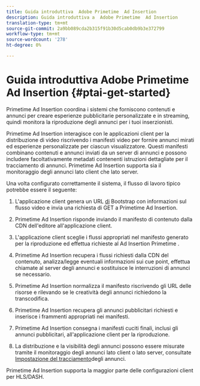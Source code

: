 ```yaml
---
title: Guida introduttiva  Adobe Primetime  Ad Insertion
description: Guida introduttiva a  Adobe Primetime  Ad Insertion
translation-type: tm+mt
source-git-commit: 2a9bb089cda2b315f91b30d5cab0db9b3e372799
workflow-type: tm+mt
source-wordcount: '278'
ht-degree: 0%

---
```



# Guida introduttiva  Adobe Primetime  Ad Insertion {#ptai-get-started}

Primetime  Ad Insertion coordina i sistemi che forniscono contenuti e annunci per creare esperienze pubblicitarie personalizzate e in streaming, quindi monitora la riproduzione degli annunci per i tuoi inserzionisti.

Primetime  Ad Insertion interagisce con le applicazioni client per la distribuzione di video riscrivendo i manifesti video per fornire annunci mirati ed esperienze personalizzate per ciascun visualizzatore. Questi manifesti combinano contenuti e annunci inviati da un server di annunci e possono includere facoltativamente metadati contenenti istruzioni dettagliate per il tracciamento di annunci. Primetime  Ad Insertion supporta sia il monitoraggio degli annunci lato client che lato server.

Una volta configurato correttamente il sistema, il flusso di lavoro tipico potrebbe essere il seguente:

1. L&#39;applicazione client genera un URL [di](/help/dynamic-ad-insertion/msapi-topics/ms-getting-started/ms-api-query-params.md) Bootstrap con informazioni sul flusso video e invia una richiesta di GET a Primetime  Ad Insertion.

1. Primetime  Ad Insertion risponde inviando il manifesto di contenuto dalla CDN dell&#39;editore all&#39;applicazione client.

1. L&#39;applicazione client sceglie i flussi appropriati nel manifesto generato per la riproduzione ed effettua richieste al Ad Insertion Primetime .

1. Primetime  Ad Insertion recupera i flussi richiesti dalla CDN del contenuto, analizza/legge eventuali informazioni sui cue point, effettua chiamate al server degli annunci e sostituisce le interruzioni di annunci se necessario.

1. Primetime  Ad Insertion normalizza il manifesto riscrivendo gli URL delle risorse e rilevando se le creatività degli annunci richiedono la transcodifica. <!-- see [Just-in-time ad transcoding](just-in-time-transcoding.md) and [packaging](just-in-time-repackaging.md).-->

1. Primetime  Ad Insertion recupera gli annunci pubblicitari richiesti e inserisce i frammenti appropriati nei manifesti.

1. Primetime  Ad Insertion consegna i manifesti cuciti finali, inclusi gli annunci pubblicitari, all&#39;applicazione client per la riproduzione.

1. La distribuzione e la visibilità degli annunci possono essere misurate tramite il monitoraggio degli annunci lato client o lato server, consultate [Impostazione del tracciamento](set-up-ad-tracking.md)degli annunci.

Primetime  Ad Insertion supporta la maggior parte delle configurazioni client per HLS/DASH.
